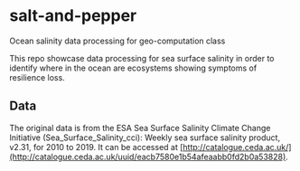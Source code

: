 # salt-and-pepper
Ocean salinity data processing for geo-computation class


This repo showcase data processing for sea surface salinity in order to identify where in the ocean are ecosystems showing symptoms of resilience loss. 

## Data

The original data is from the ESA Sea Surface Salinity Climate Change Initiative (Sea_Surface_Salinity_cci): Weekly sea surface salinity product, v2.31, for 2010 to 2019. 
It can be accessed at [http://catalogue.ceda.ac.uk/](http://catalogue.ceda.ac.uk/uuid/eacb7580e1b54afeaabb0fd2b0a53828).

